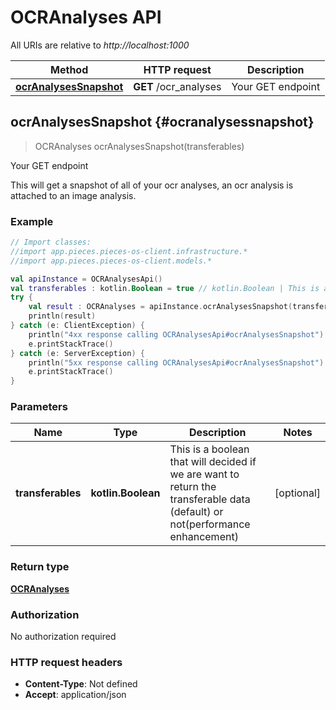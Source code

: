 # OCRAnalyses API

All URIs are relative to *http://localhost:1000*

Method | HTTP request | Description
------------- | ------------- | -------------
[**ocrAnalysesSnapshot**](#ocranalysessnapshot) | **GET** /ocr_analyses | Your GET endpoint


## **ocrAnalysesSnapshot** {#ocranalysessnapshot}
> OCRAnalyses ocrAnalysesSnapshot(transferables)

Your GET endpoint

This will get a snapshot of all of your ocr analyses, an ocr analysis is attached to an image analysis.

### Example
```kotlin
// Import classes:
//import app.pieces.pieces-os-client.infrastructure.*
//import app.pieces.pieces-os-client.models.*

val apiInstance = OCRAnalysesApi()
val transferables : kotlin.Boolean = true // kotlin.Boolean | This is a boolean that will decided if we are want to return the transferable data (default) or not(performance enhancement)
try {
    val result : OCRAnalyses = apiInstance.ocrAnalysesSnapshot(transferables)
    println(result)
} catch (e: ClientException) {
    println("4xx response calling OCRAnalysesApi#ocrAnalysesSnapshot")
    e.printStackTrace()
} catch (e: ServerException) {
    println("5xx response calling OCRAnalysesApi#ocrAnalysesSnapshot")
    e.printStackTrace()
}
```

### Parameters

Name | Type | Description  | Notes
------------- | ------------- | ------------- | -------------
 **transferables** | **kotlin.Boolean**| This is a boolean that will decided if we are want to return the transferable data (default) or not(performance enhancement) | [optional]

### Return type

[**OCRAnalyses**](../models/OCRAnalyses)

### Authorization

No authorization required

### HTTP request headers

 - **Content-Type**: Not defined
 - **Accept**: application/json


